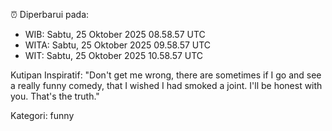 ⏰ Diperbarui pada:
- WIB: Sabtu, 25 Oktober 2025 08.58.57 UTC
- WITA: Sabtu, 25 Oktober 2025 09.58.57 UTC
- WIT: Sabtu, 25 Oktober 2025 10.58.57 UTC

Kutipan Inspiratif:
"Don't get me wrong, there are sometimes if I go and see a really funny comedy, that I wished I had smoked a joint. I'll be honest with you. That's the truth."


Kategori: funny

